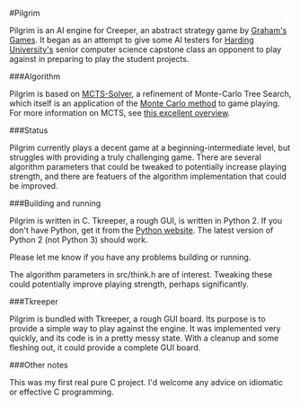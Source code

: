 #Pilgrim

Pilgrim is an AI engine for Creeper, an abstract strategy game by [Graham's Games](http://www.grahams-games.co.uk/creeper.html).
It began as an attempt to give some AI testers for [Harding University's](http://www.harding.edu) senior computer science
capstone class an opponent to play against in preparing to play the student projects.

###Algorithm

Pilgrim is based on [MCTS-Solver](https://dke.maastrichtuniversity.nl/m.winands/documents/uctloa.pdf), a refinement of
Monte-Carlo Tree Search, which itself is an application of the [Monte Carlo method](http://en.wikipedia.org/wiki/Monte_carlo_method)
to game playing. For more information on MCTS, see [this excellent overview](https://project.dke.maastrichtuniversity.nl/games/files/phd/Chaslot_thesis.pdf).

###Status

Pilgrim currently plays a decent game at a beginning-intermediate level, but struggles with providing a truly challenging
game. There are several algorithm parameters that could be tweaked to potentially increase playing strength, and there are
featuers of the algorithm implementation that could be improved.

###Building and running

Pilgrim is written in C. Tkreeper, a rough GUI, is written in Python 2. If you don't have Python, get it from the
[Python website](http://www.python.org). The latest version of Python 2 (not Python 3) should work.

Please let me know if you have any problems building or running.

The algorithm parameters in src/think.h are of interest. Tweaking these could potentially improve playing strength, perhaps
significantly.

###Tkreeper

Pilgrim is bundled with Tkreeper, a rough GUI board. Its purpose is to provide a simple way to play against the engine.
It was implemented very quickly, and its code is in a pretty messy state. With a cleanup and some fleshing out, it could
provide a complete GUI board.

###Other notes

This was my first real pure C project. I'd welcome any advice on idiomatic or effective C programming.
